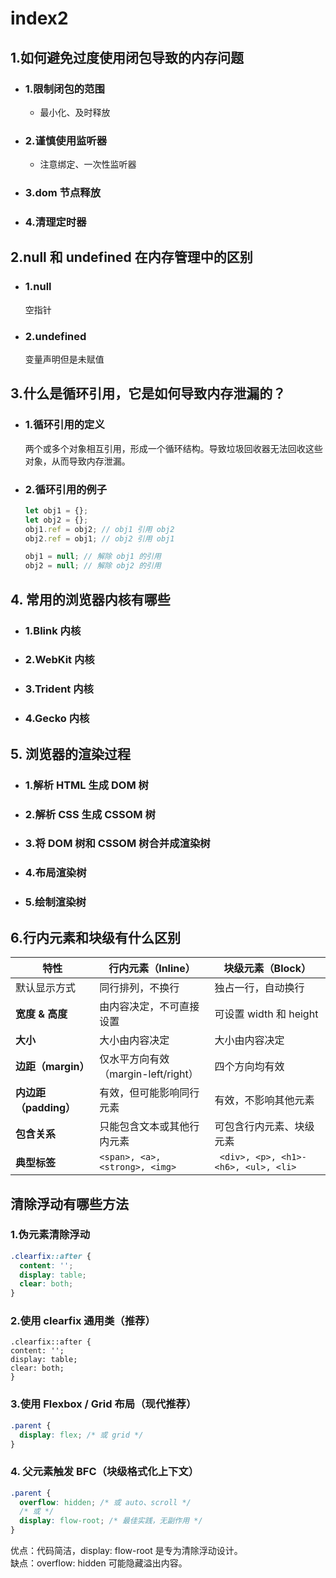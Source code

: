 # index2

## 1.如何避免过度使用闭包导致的内存问题

- ### 1.限制闭包的范围

  - 最小化、及时释放

- ### 2.谨慎使用监听器

  - 注意绑定、一次性监听器

- ### 3.dom 节点释放

- ### 4.清理定时器

## 2.null 和 undefined 在内存管理中的区别

- ### 1.null

  空指针

- ### 2.undefined

  变量声明但是未赋值

## 3.什么是循环引用，它是如何导致内存泄漏的？

- ### 1.循环引用的定义

  两个或多个对象相互引用，形成一个循环结构。导致垃圾回收器无法回收这些对象，从而导致内存泄漏。

- ### 2.循环引用的例子

  ```js
  let obj1 = {};
  let obj2 = {};
  obj1.ref = obj2; // obj1 引用 obj2
  obj2.ref = obj1; // obj2 引用 obj1

  obj1 = null; // 解除 obj1 的引用
  obj2 = null; // 解除 obj2 的引用
  ```

## 4. 常用的浏览器内核有哪些

- ### 1.Blink 内核
- ### 2.WebKit 内核
- ### 3.Trident 内核
- ### 4.Gecko 内核

## 5. 浏览器的渲染过程

- ### 1.解析 HTML 生成 DOM 树
- ### 2.解析 CSS 生成 CSSOM 树
- ### 3.将 DOM 树和 CSSOM 树合并成渲染树
- ### 4.布局渲染树
- ### 5.绘制渲染树

## 6.行内元素和块级有什么区别

| 特性                  | 行内元素（Inline）                  | 块级元素（Block）                    |
| --------------------- | ----------------------------------- | ------------------------------------ |
| 默认显示方式          | 同行排列，不换行                    | 独占一行，自动换行                   |
| **宽度 & 高度**       | 由内容决定，不可直接设置            | 可设置 width 和 height               |
| **大小**              | 大小由内容决定                      | 大小由内容决定                       |
| **边距（margin）**    | 仅水平方向有效（margin-left/right） | 四个方向均有效                       |
| **内边距（padding）** | 有效，但可能影响同行元素            | 有效，不影响其他元素                 |
| **包含关系**          | 只能包含文本或其他行内元素          | 可包含行内元素、块级元素             |
| **典型标签**          | `<span>, <a>, <strong>, <img>  `    | ` <div>, <p>, <h1>-<h6>, <ul>, <li>` |

## 清除浮动有哪些方法

### 1.伪元素清除浮动

```css
.clearfix::after {
  content: '';
  display: table;
  clear: both;
}
```

### 2.使用 clearfix 通用类（推荐）

```
.clearfix::after {
content: '';
display: table;
clear: both;
}
```

### 3.使用 Flexbox / Grid 布局（现代推荐）

```css
.parent {
  display: flex; /* 或 grid */
}
```

### 4. 父元素触发 BFC（块级格式化上下文）

```css
.parent {
  overflow: hidden; /* 或 auto、scroll */
  /* 或 */
  display: flow-root; /* 最佳实践，无副作用 */
}
```

优点：代码简洁，display: flow-root 是专为清除浮动设计。  
缺点：overflow: hidden 可能隐藏溢出内容。
